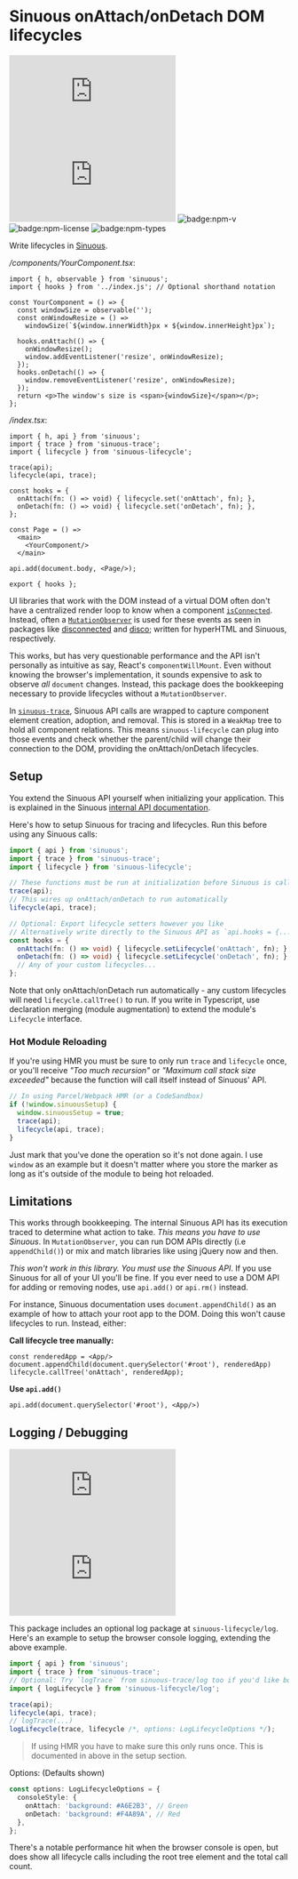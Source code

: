 # Sinuous onAttach/onDetach DOM lifecycles

![badge:min+gzip](https://img.badgesize.io/https://unpkg.com/sinuous-lifecycle/index.js?compression=gzip&label=min%2Bgzip&style=flat-square)
![badge:min](https://img.badgesize.io/https://unpkg.com/sinuous-lifecycle/index.js?label=min&style=flat-square)
![badge:npm-v](https://flat.badgen.net/npm/v/sinuous-lifecycle)
![badge:npm-license](https://flat.badgen.net/npm/license/sinuous-lifecycle)
![badge:npm-types](https://flat.badgen.net/npm/types/sinuous-lifecycle)

Write lifecycles in [Sinuous][1].

_/components/YourComponent.tsx_:

```tsx
import { h, observable } from 'sinuous';
import { hooks } from '../index.js'; // Optional shorthand notation

const YourComponent = () => {
  const windowSize = observable('');
  const onWindowResize = () =>
    windowSize(`${window.innerWidth}px × ${window.innerHeight}px`);

  hooks.onAttach(() => {
    onWindowResize();
    window.addEventListener('resize', onWindowResize);
  });
  hooks.onDetach(() => {
    window.removeEventListener('resize', onWindowResize);
  });
  return <p>The window's size is <span>{windowSize}</span></p>;
};
```

_/index.tsx_:

```tsx
import { h, api } from 'sinuous';
import { trace } from 'sinuous-trace';
import { lifecycle } from 'sinuous-lifecycle';

trace(api);
lifecycle(api, trace);

const hooks = {
  onAttach(fn: () => void) { lifecycle.set('onAttach', fn); },
  onDetach(fn: () => void) { lifecycle.set('onDetach', fn); },
};

const Page = () =>
  <main>
    <YourComponent/>
  </main>

api.add(document.body, <Page/>);

export { hooks };
```

UI libraries that work with the DOM instead of a virtual DOM often don't have a
centralized render loop to know when a component [`isConnected`][2]. Instead,
often a [`MutationObserver`][3] is used for these events as seen in packages
like [disconnected][4] and [disco][5]; written for hyperHTML and Sinuous,
respectively.

This works, but has very questionable performance and the API isn't personally
as intuitive as say, React's `componentWillMount`. Even without knowing the
browser's implementation, it sounds expensive to ask to observe _all_ `document`
changes. Instead, this package does the bookkeeping necessary to provide
lifecycles without a `MutationObserver`.

In [`sinuous-trace`][6], Sinuous API calls are wrapped to capture component
element creation, adoption, and removal. This is stored in a `WeakMap` tree to
hold all component relations. This means `sinuous-lifecycle` can plug into those
events and check whether the parent/child will change their connection to the
DOM, providing the onAttach/onDetach lifecycles.

## Setup

You extend the Sinuous API yourself when initializing your application. This is
explained in the Sinuous [internal API documentation][7].

Here's how to setup Sinuous for tracing and lifecycles. Run this before using
any Sinuous calls:

```ts
import { api } from 'sinuous';
import { trace } from 'sinuous-trace';
import { lifecycle } from 'sinuous-lifecycle';

// These functions must be run at initialization before Sinuous is called
trace(api);
// This wires up onAttach/onDetach to run automatically
lifecycle(api, trace);

// Optional: Export lifecycle setters however you like
// Alternatively write directly to the Sinuous API as `api.hooks = {...}`
const hooks = {
  onAttach(fn: () => void) { lifecycle.setLifecycle('onAttach', fn); },
  onDetach(fn: () => void) { lifecycle.setLifecycle('onDetach', fn); },
  // Any of your custom lifecycles...
};
```

Note that only onAttach/onDetach run automatically - any custom lifecycles will
need `lifecycle.callTree()` to run. If you write in Typescript, use declaration
merging (module augmentation) to extend the module's `Lifecycle` interface.

### Hot Module Reloading

If you're using HMR you must be sure to only run `trace` and `lifecycle` once,
or you'll receive _"Too much recursion"_ or _"Maximum call stack size exceeded"_
because the function will call itself instead of Sinuous' API.

```ts
// In using Parcel/Webpack HMR (or a CodeSandbox)
if (!window.sinuousSetup) {
  window.sinuousSetup = true;
  trace(api);
  lifecycle(api, trace);
}
```

Just mark that you've done the operation so it's not done again. I use `window`
as an example but it doesn't matter where you store the marker as long as it's
outside of the module to being hot reloaded.

## Limitations

This works through bookkeeping. The internal Sinuous API has its execution
traced to determine what action to take. _This means you have to use Sinuous_.
In `MutationObserver`, you can  run DOM APIs directly (i.e `appendChild()`) or
mix and match libraries like using jQuery now and then.

_This won't work in this library. You must use the Sinuous API_. If you use
Sinuous for all of your UI you'll be fine. If you ever need to use a DOM API for
adding or removing nodes, use `api.add()` or `api.rm()` instead.

For instance, Sinuous documentation uses `document.appendChild()` as an example
of how to attach your root app to the DOM. Doing this won't cause lifecycles to
run. Instead, either:

**Call lifecycle tree manually:**

```tsx
const renderedApp = <App/>
document.appendChild(document.querySelector('#root'), renderedApp)
lifecycle.callTree('onAttach', renderedApp);
```

**Use `api.add()`**

```tsx
api.add(document.querySelector('#root'), <App/>)
```

## Logging / Debugging

![badge:min+gzip](https://img.badgesize.io/https://unpkg.com/sinuous-lifecycle/log/index.js?compression=gzip&label=min%2Bgzip&style=flat-square)
![badge:min](https://img.badgesize.io/https://unpkg.com/sinuous-lifecycle/log/index.js?label=min&style=flat-square)

This package includes an optional log package at `sinuous-lifecycle/log`. Here's
an example to setup the browser console logging, extending the above example.

```ts
import { api } from 'sinuous';
import { trace } from 'sinuous-trace';
// Optional: Try `logTrace` from sinuous-trace/log too if you'd like both
import { logLifecycle } from 'sinuous-lifecycle/log';

trace(api);
lifecycle(api, trace);
// logTrace(...)
logLifecycle(trace, lifecycle /*, options: LogLifecycleOptions */);
```

> If using HMR you have to make sure this only runs once. This is documented in
> above in the setup section.

Options: (Defaults shown)

```ts
const options: LogLifecycleOptions = {
  consoleStyle: {
    onAttach: 'background: #A6E2B3', // Green
    onDetach: 'background: #F4A89A', // Red
  },
};
```

There's a notable performance hit when the browser console is open, but does
show all lifecycle calls including the root tree element and the total call
count.

[1]: https://sinuous.dev
[2]: https://developer.mozilla.org/en-US/docs/Web/API/Node/isConnected
[3]: https://developer.mozilla.org/en-US/docs/Web/API/MutationObserver
[4]: https://github.com/WebReflection/disconnected
[5]: https://github.com/luwes/disco
[6]: https://gitlab.com/nthm/sinuous-packages/-/tree/work/sinuous-trace
[7]: https://github.com/luwes/sinuous#internal-api
